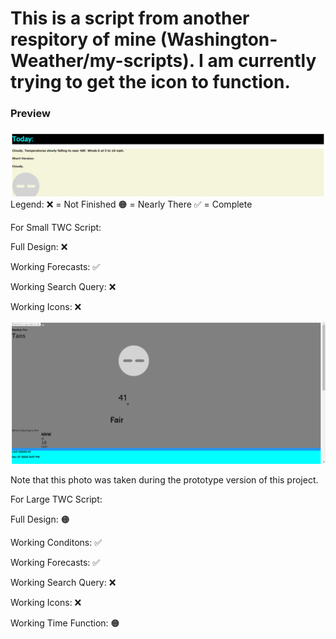 <h1>This is a script from another respitory of mine (Washington-Weather/my-scripts). I am currently trying to get the icon to function.</h1>

<h3>Preview</h3>
 <img src="preview.png"><img>
 Legend: 
 ❌ = Not Finished 
 🟠 = Nearly There
 ✅ = Complete
 
For Small TWC Script:
  <p>Full Design: ❌</p>
  <p>Working Forecasts: ✅</p>   
  <p>Working Search Query: ❌</p>
  <p>Working Icons: ❌</p>
  <img src="preview2.png"></img>
  <p>Note that this photo was taken during the prototype version of this project.</p>
For Large TWC Script:
  <p>Full Design: 🟠</p>
  <p>Working Conditons: ✅</p>   
  <p>Working Forecasts: ✅</p>
  <p>Working Search Query: ❌</p>
  <p>Working Icons: ❌</p>
  <p>Working Time Function: 🟠</p>
